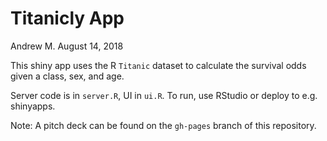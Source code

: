 Titanicly App
=============
Andrew M.
August 14, 2018

This shiny app uses the R `Titanic` dataset to calculate
the survival odds given a class, sex, and age.

Server code is in `server.R`, UI in `ui.R`. To run,
use RStudio or deploy to e.g. shinyapps.

Note: A pitch deck can be found on the `gh-pages` branch of
this repository.

